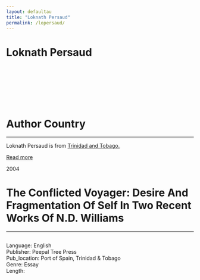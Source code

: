```yaml
---
layout: defaultau
title: "Loknath Persaud"
permalink: /lopersaud/
---
```

<!-- partial:index.partial.html -->
<div class="content">
     <h1>Loknath Persaud</h1>
    <div class="quote">
        <div><img src="" class="logo"></div>
    </div>
    <div class="timeline">
        <div style="padding-bottom:100px;"></div>
        <div class="block">
             <div class="date right"><p class="right"></p></div>
            <div class="dot"></div>
            <div class="left first">
            <div class="author_country">
                <h1>Author Country</h1><hr>
          <div class="aclocation">  <p>Loknath Persaud is from <a href="{{ site.baseurl }}/3"> Trinidad and Tobago.</a></p></div>
              <div class="acreadmore">  <a href="" target="_blank">Read more</a></div>
            </div>
            </div>
        <div class="block">
            <div class="date left"><p class="left">2004</p></div>
            <div class="dot"></div>
            <div class="right">
                <h1>The Conflicted Voyager: Desire And Fragmentation Of Self In Two Recent Works Of N.D. Williams</h1><hr>
                <p><img src=""></p>
                <p>
                Language: English<br/>
                Publisher: Peepal Tree Press<br/>
                Pub_location: Port of Spain, Trinidad & Tobago<br/>
                Genre: Essay<br/>
                Length:  <br/>                   </p>
            </div>
        </div>
